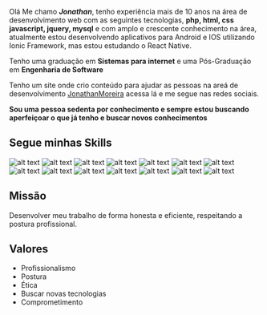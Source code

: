 Olá Me chamo ***Jonathan***, tenho experiência mais de 10 anos na área de desenvolvimento web com as seguintes tecnologias, **php, html, css javascript, jquery, mysql** e com amplo e crescente conhecimento na área, atualmente estou desenvolvendo aplicativos para Android e IOS utilizando Ionic Framework, mas estou estudando o React Native.

Tenho uma graduação em **Sistemas para internet** e uma Pós-Graduação em **Engenharia de Software**

Tenho um site onde crio conteúdo para ajudar as pessoas na areá de desenvolvimento [JonathanMoreira](https://jonathanmoreira.com.br/) acessa lá e me segue nas redes sociais.

**Sou uma pessoa sedenta por conhecimento e sempre estou buscando aperfeiçoar o que já tenho e buscar novos conhecimentos**

## Segue minhas Skills 

![alt text](https://img.shields.io/badge/-HTML-orange)
![alt text](https://img.shields.io/badge/-CSS-blue)
![alt text](https://img.shields.io/badge/-Javascript-yellow)
![alt text](https://img.shields.io/badge/Bootstrap%20-563d7c)
![alt text](https://img.shields.io/badge/-Jquery-blue)
![alt text](https://img.shields.io/badge/-PHP-777bb3)
![alt text](https://img.shields.io/badge/MY%20SQL-777bb3)
![alt text](http://img.shields.io/badge/SQL%20SERVER-dc2823)
![alt text](https://img.shields.io/badge/Photoshop-001d35)
![alt text](https://img.shields.io/badge/Codeigniter-e74122)
![alt text](https://img.shields.io/badge/ScriptCase-537cbc)
![alt text](https://img.shields.io/badge/Ionic%20Framework-4586f8)
![alt text](https://img.shields.io/badge/AJAX-4586f8)
![alt text](https://img.shields.io/badge/Angular-be002e)


## Missão
Desenvolver meu trabalho de forma honesta e eficiente, respeitando a postura profissional.

## Valores
- Profissionalismo
- Postura
- Ética
- Buscar novas tecnologias
- Comprometimento

<!--
**brambati/brambati** is a ✨ _special_ ✨ repository because its `README.md` (this file) appears on your GitHub profile.

Here are some ideas to get you started:

- 🔭 I’m currently working on ...
- 🌱 I’m currently learning ...
- 👯 I’m looking to collaborate on ...
- 🤔 I’m looking for help with ...
- 💬 Ask me about ...
- 📫 How to reach me: ...
- 😄 Pronouns: ...
- ⚡ Fun fact: ...
-->
